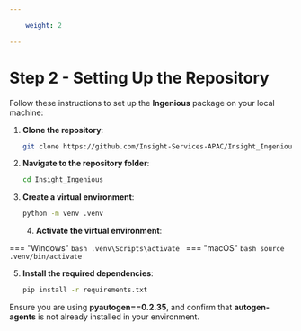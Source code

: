 ```yaml
---

    weight: 2

---
```


# Step 2 - Setting Up the Repository

Follow these instructions to set up the **Ingenious** package on your local machine:

1. **Clone the repository**:
    ```bash
    git clone https://github.com/Insight-Services-APAC/Insight_Ingenious.git
    ```

2. **Navigate to the repository folder**:
    ```bash
    cd Insight_Ingenious
    ```

3. **Create a virtual environment**:
    ```bash
    python -m venv .venv
    ```

   4. **Activate the virtual environment**:
   
=== "Windows"
      ```bash
      .venv\Scripts\activate
      ```
=== "macOS"
      ```bash
      source .venv/bin/activate
      ```

5. **Install the required dependencies**:
    ```bash
    pip install -r requirements.txt
    ```
Ensure you are using **pyautogen==0.2.35**, and confirm that **autogen-agents** is not already installed in your environment.
